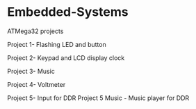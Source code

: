 # Embedded-Systems
ATMega32 projects

Project 1- Flashing LED and button

Project 2- Keypad and LCD display clock

Project 3- Music

Project 4- Voltmeter

Project 5- Input for DDR
Project 5 Music - Music player for DDR
